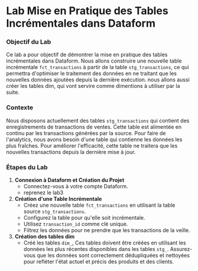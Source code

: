 # Lab Mise en Pratique des Tables Incrémentales dans Dataform
### Objectif du Lab
Ce lab a pour objectif de démontrer la mise en pratique des tables incrémentales dans Dataform. Nous allons construire une nouvelle table incrémentale `fct_transactions` à partir de la table `stg_transactions`, ce qui permettra d'optimiser le traitement des données en ne traitant que les nouvelles données ajoutées depuis la dernière exécution.
nous allons aussi créer les tables dim, qui vont servire comme dimentions à utiliser par la suite.

### Contexte
Nous disposons actuellement des tables `stg_transactions` qui contient des enregistrements de transactions de ventes. Cette table est alimentée en continu par les transactions générées par la source. Pour faire de l'analytics, nous avons besoin d'une table qui contienne les données les plus fraîches. Pour améliorer l'efficacité, cette table ne traitera que les nouvelles transactions depuis la dernière mise à jour.

### Étapes du Lab
1. **Connexion à Dataform et Création du Projet**
   * Connectez-vous à votre compte Dataform.
   * reprenez le lab3
2. **Création d'une Table Incrémentale**
   * Créez une nouvelle table `fct_transactions` en utilisant la table source `stg_transactions`.
   * Configurez la table pour qu'elle soit incrémentale.
   * Utilisez `transaction_id` comme clé unique.
   * Filtrez les données pour ne prendre que les transactions de la veille.
3. **Création des tables dim**
   * Créé les tables `dim_`, Ces tables doivent être créées en utilisant les données les plus récentes disponibles dans les tables `stg_`. Assurez-vous que les données sont correctement dédupliquées et nettoyées pour refléter l'état actuel et précis des produits et des clients.

